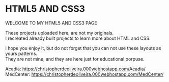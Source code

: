 # HTML5 AND CSS3

WELCOME TO MY HTML5 AND CSS3 PAGE

These projects uploaded here, are not my originals.<br>
I recreated already built projects to learn more about HTML and CSS.

I hope you enjoy it, but do not forget that you can not use these layouts as yours patterns.<br>
They are not mine, and they are here just for educational porpuse.

Acadia: <a>https://christopherdeoliveira.000webhostapp.com/Acadia/</a><br>
MedCenter: <a>https://christopherdeoliveira.000webhostapp.com/MedCenter/</a>
